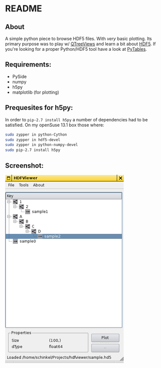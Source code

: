 README
======

About
-----
A simple python piece to browse HDF5 files. With _very_ basic plotting. Its primary purpose was to play w/ [QTreeViews](https://srinikom.github.io/pyside-docs/PySide/QtGui/QTreeView.html) and learn a bit about [HDF5](https://hdfgroup.org/HDF5/). If you're looking for a proper Python/HDF5 tool have a look at [PyTables](http://www.pytables.org/).

Requirements:
-------------

  * PySide
  * numpy
  * h5py
  * matplotlib (for plotting)

Prequesites for h5py:
---------------------
In order to ```pip-2.7 install h5py``` a number of dependencies had to be satisfied. On my openSuse 13.1 box those where:
```sh
sudo zypper in python-Cython
sudo zypper in hdf5-devel
sudo zypper in python-numpy-devel
sudo pip-2.7 install h5py
```

Screenshot:
-----------
!["Run with sample data"](./screenshot.png "Run with sample data")